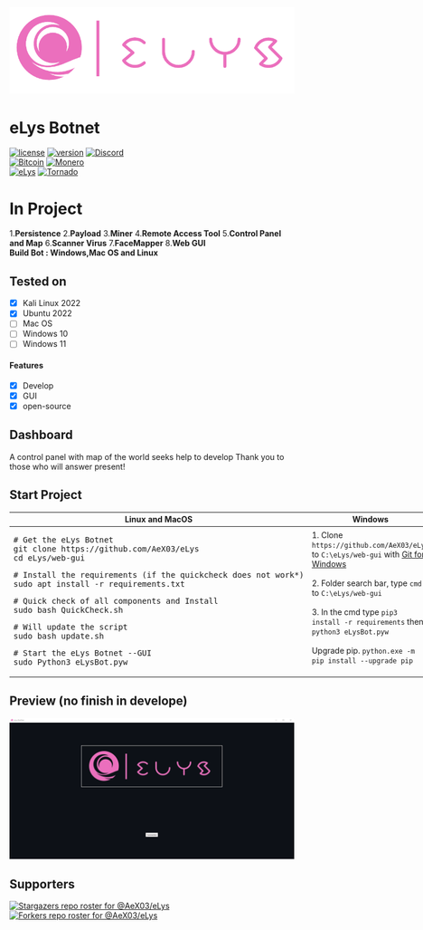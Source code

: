 ![Banner](https://github.com/AeX03/eLys/blob/main/web-gui/BuilderBoter/assets/images/logo/eLysC.png)
# eLys Botnet
[![license](https://img.shields.io/badge/license-MIT-brightgreen.svg)](https://github.com/AeX03/eLys)
[![version](https://img.shields.io/badge/version-2.0-blue.svg)](https://github.com/AeX03/eLys)
[![Discord](https://img.shields.io/discord/979349329909264414?label=Discord&logo=Discord)](http://discord.gg/xpaxKBEx9t)
<br>
[![Bitcoin](https://img.shields.io/badge/Bitcoin-accepted%20payment-red)](https://img.shields.io/badge/-bc1qsa9hpku5un9uksf8eg6u6qrukyyvddu07e8kmj-lightgrey)
[![Monero](https://img.shields.io/badge/Monero-accepted%20payment-orange)](https://img.shields.io/badge/-8Bo121p2BE8YLN6RoXfggi5Vtjqn5TCvgChopRRRczKtgXLbbWyz6mfMXhteKa7MpJRuxiUtxTmZFZiD8upBL4PsLSf9BPQ-lightgrey)
<br>
[![eLys](https://img.shields.io/badge/Site-eLys-pink.svg)](https://eLysiane.eu/)
[![Tornado](https://img.shields.io/badge/NOVA-Tornado%20Cash-brightgreen.svg)](https://img.shields.io/badge/-available%20/09/2022-lightgrey)


# In Project
1.__Persistence__
2.__Payload__
3.__Miner__
4.__Remote Access Tool__
5.__Control Panel and Map__
6.__Scanner Virus__
7.__FaceMapper__
8.__Web GUI__
<br>
__Build Bot : Windows,Mac OS and Linux__

## Tested on
- [x] Kali Linux 2022
- [x] Ubuntu 2022
- [ ] Mac OS
- [ ] Windows 10
- [ ] Windows 11
#### Features
- [x] Develop
- [x] GUI
- [x] open-source

## Dashboard
A control panel with map of the world
seeks help to develop Thank you to those who will answer present!

## Start Project

<table width="100%" style="width:100%; display:table;">
 <thead>
  <tr>
   <th width="50%" style="width:50%;">Linux and MacOS</th>
   <th width="50%" style="width:50%;">Windows</th>
  </tr>
 </thead>
 <tbody style="vertical-align: bottom;">
  <tr>
   <td>
<div class="highlight highlight-source-shell"><pre># Get the eLys Botnet
git clone https://github.com/AeX03/eLys
cd eLys/web-gui</pre></div>
<div class="highlight highlight-source-shell"><pre># Install the requirements (if the quickcheck does not work*)
sudo apt install -r requirements.txt</pre></div>
<div class="highlight highlight-source-shell"><pre># Quick check of all components and Install
sudo bash QuickCheck.sh</pre></div>
<div class="highlight highlight-source-shell"><pre># Will update the script
sudo bash update.sh</pre></div>
<div class="highlight highlight-source-shell"><pre># Start the eLys Botnet --GUI
sudo Python3 eLysBot.pyw</pre></div>
   </td>
   <td>
    1. Clone <code>https://github.com/AeX03/eLys</code> to <code>C:\eLys/web-gui</code> with <a href="https://git-scm.com/downloads">Git for Windows</a><br/><br/>
     2. Folder search bar, type <code>cmd</code> to <code>C:\eLys/web-gui</code></a><br/><br/>
      3. In the cmd type <code>pip3 install -r requirements</code> then <code>python3 eLysBot.pyw</code></a><br/><br/>
       Upgrade pip. <code>python.exe -m pip install --upgrade pip</code></a><br/><br/>
   </td>
  </tr>
 </tbody>
</table>

## Preview (no finish in develope)
![Launcher](https://github.com/AeX03/eLys/blob/main/web-gui/BuilderBoter/assets/images/screen/launch.png)

## Supporters
[![Stargazers repo roster for @AeX03/eLys](https://reporoster.com/stars/dark/AeX03/eLys)](https://github.com/AeX03/eLys/stargazers)
[![Forkers repo roster for @AeX03/eLys](https://reporoster.com/forks/dark/AeX03/eLys)](https://github.com/AeX03/eLys/network/members)
